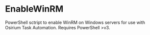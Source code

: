 # EnableWinRM
PowerShell sctript to enable WinRM on Windows servers for use with Osirium Task Automation. Requires PowerShell >v3.
